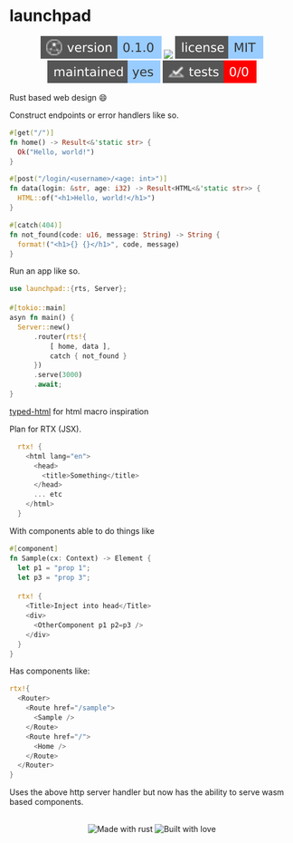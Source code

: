 # launchpad 

<!-- Header Badges -->

<div align="center">
  
<img src="assets/badges/version.svg" alt="Version"/>
<a href="https://github.com/Tired-Fox/launchpad/releases" alt="Release"><img src="https://img.shields.io/github/v/release/tired-fox/launchpad.svg?style=flat-square&color=9cf"/></a>
<a href="https://github.com/Tired-Fox/launchpad/blob/main/LICENSE" alt="License"><img src="assets/badges/license.svg"/></a>
<br>
<img src="assets/badges/maintained.svg" alt="Maintained"/>
<img src="assets/badges/tests.svg" alt="Tests"/>
  
</div>

<!-- End Header -->

Rust based web design :smile:

Construct endpoints or error handlers like so.

```rust
#[get("/")]
fn home() -> Result<&'static str> {
  Ok("Hello, world!")
}
```

```rust
#[post("/login/<username>/<age: int>")]
fn data(login: &str, age: i32) -> Result<HTML<&'static str>> {
  HTML::of("<h1>Hello, world!</h1>")
}
```

```rust
#[catch(404)]
fn not_found(code: u16, message: String) -> String {
  format!("<h1>{} {}</h1>", code, message)
}
```

Run an app like so.
```rust
use launchpad::{rts, Server};

#[tokio::main]
asyn fn main() {
  Server::new()
      .router(rts!{
          [ home, data ],
          catch { not_found }
      })
      .serve(3000)
      .await;
}
```

[typed-html](https://crates.io/crates/typed-html/0.2.2) for html macro inspiration

Plan for RTX (JSX).
```rust
  rtx! {
    <html lang="en">
      <head>
        <title>Something</title>
      </head>
      ... etc
    </html>
  }
```

With components able to do things like
```rust
#[component]
fn Sample(cx: Context) -> Element {
  let p1 = "prop 1";
  let p3 = "prop 3";

  rtx! {
    <Title>Inject into head</Title>
    <div>
      <OtherComponent p1 p2=p3 />
    </div>
  }
}
```

Has components like:
```rust
rtx!{
  <Router>
    <Route href="/sample">
      <Sample />
    </Route>
    <Route href="/">
      <Home />
    </Route>
  </Router>
}
```

Uses the above http server handler but now has the ability to serve wasm based
components.

<!-- Footer Badges --!>

<br>
<div align="center">
  <img src="assets/badges/made_with_rust.svg" alt="Made with rust"/>
  <img src="assets/badges/built_with_love.svg" alt="Built with love"/>
</div>

<!-- End Footer -->
